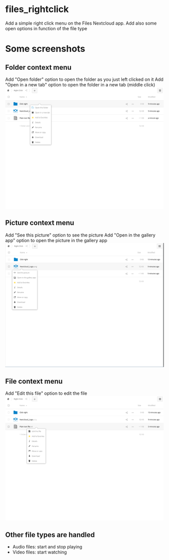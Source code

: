 # files_rightclick
  Add a simple right click menu on the Files Nextcloud app.
  Add also some open options in function of the file type

# Some screenshots
## Folder context menu
  Add "Open folder" option to open the folder as you just left clicked on it
  Add "Open in a new tab" option to open the folder in a new tab (middle click)
![alt text](https://raw.githubusercontent.com/NastuzziSamy/files_rightclick/master/screenshots/folder.png)

## Picture context menu
  Add "See this picture" option to see the picture
  Add "Open in the gallery app" option to open the picture in the gallery app
![alt text](https://raw.githubusercontent.com/NastuzziSamy/files_rightclick/master/screenshots/picture.png)

## File context menu
  Add "Edit this file" option to edit the file
![alt text](https://raw.githubusercontent.com/NastuzziSamy/files_rightclick/master/screenshots/file.png)

## Other file types are handled
- Audio files: start and stop playing
- Video files: start watching
